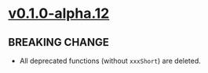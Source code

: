 # [v0.1.0-alpha.12]

## BREAKING CHANGE

- All deprecated functions (without `xxxShort`) are deleted.

[v0.1.0-alpha.12]: https://github.com/AccelByte/accelbyte-go-modular-sdk/compare/session-sdk/v0.1.0-alpha.11..v0.1.0-alpha.12
